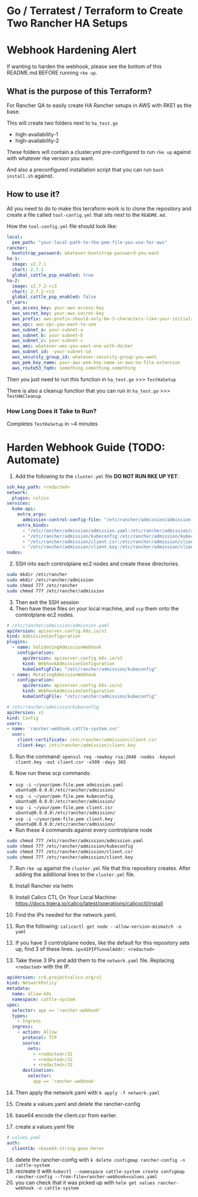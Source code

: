 # Go / Terratest / Terraform to Create Two Rancher HA Setups

# Webhook Hardening Alert

If wanting to harden the webhook, please see the bottom of this README.md BEFORE running `rke up`.

## What is the purpose of this Terraform?

For Rancher QA to easily create HA Rancher setups in AWS with RKE1 as the base. 

This will create two folders next to `ha_test.go`

- high-availability-1
- high-availability-2

These folders will contain a cluster.yml pre-configured to run `rke up` against with whatever rke version you want.

And also a preconfigured installation script that you can run `bash install.sh` against.

## How to use it?

All you need to do to make this terraform work is to clone the repository and create a file called `tool-config.yml` that sits next to the `README.md`. 

How the `tool-config.yml` file should look like:

```yaml
local:
  pem_path: "your-local-path-to-the-pem-file-you-use-for-aws"
rancher:
  bootstrap_password: whatever-bootstrap-password-you-want
ha-1:
  image: v2.7.1
  chart: 2.7.1
  global_cattle_psp_enabled: true
ha-2:
  image: v2.7.2-rc3
  chart: 2.7.2-rc3
  global_cattle_psp_enabled: false
tf_vars:
  aws_access_key: your-aws-access-key
  aws_secret_key: your-aws-secret-key
  aws_prefix: aws-prefix-should-only-be-3-characters-like-your-initials
  aws_vpc: aws-vpc-you-want-to-use
  aws_subnet_a: your-subnet-a
  aws_subnet_b: your-subnet-b
  aws_subnet_c: your-subnet-c
  aws_ami: whatever-ami-you-want-one-with-docker
  aws_subnet_id: -your-subnet-id
  aws_security_group_id: whatever-security-group-you-want
  aws_pem_key_name: your-aws-pem-key-name-in-aws-no-file-extension
  aws_route53_fqdn: something.something.something
```

Then you just need to run this function in `ha_test.go` >>> `TestHaSetup`

There is also a cleanup function that you can run in `ha_test.go` >>> `TestHACleanup`

### How Long Does it Take to Run?

Completes `TestHaSetup` in ~4 minutes

# Harden Webhook Guide (TODO: Automate)

1. Add the following to the `cluster.yml` file **DO NOT RUN RKE UP YET**:

  ```yaml
  ssh_key_path: <redacted>
  network:
    plugin: calico
  services:
    kube-api:
      extra_args:
        admission-control-config-file: "/etc/rancher/admission/admission.yaml"
      extra_binds:
        - "/etc/rancher/admission/admission.yaml:/etc/rancher/admission/admission.yaml"
        - "/etc/rancher/admission/kubeconfig:/etc/rancher/admission/kubeconfig"
        - "/etc/rancher/admission/client.csr:/etc/rancher/admission/client.csr"
        - "/etc/rancher/admission/client.key:/etc/rancher/admission/client.key"
  nodes:
  ```

2. SSH into each controlplane ec2 nodes and create these directories.

```sh
sudo mkdir /etc/rancher
sudo mkdir /etc/rancher/admission
sudo chmod 777 /etc/rancher
sudo chmod 777 /etc/rancher/admission
```

3. Then exit the SSH session
4. Then have these files on your local machine, and `scp` them onto the controlplane ec2 nodes.

  ```yaml
  # /etc/rancher/admission/admission.yaml
  apiVersion: apiserver.config.k8s.io/v1
  kind: AdmissionConfiguration
  plugins:
    - name: ValidatingAdmissionWebhook
      configuration:
        apiVersion: apiserver.config.k8s.io/v1
        kind: WebhookAdmissionConfiguration
        kubeConfigFile: "/etc/rancher/admission/kubeconfig"
    - name: MutatingAdmissionWebhook
      configuration:
        apiVersion: apiserver.config.k8s.io/v1
        kind: WebhookAdmissionConfiguration
        kubeConfigFile: "/etc/rancher/admission/kubeconfig"
  ```

  ```yaml
  # /etc/rancher/admission/kubeconfig
  apiVersion: v1
  kind: Config
  users:
  - name: 'rancher-webhook.cattle-system.svc'
    user:
      client-certificate: /etc/rancher/admission/client.csr
      client-key: /etc/rancher/admission/client.key
  ```

5. Run the command: `openssl req -newkey rsa:2048 -nodes -keyout client.key -out client.csr -x509 -days 365`


6. Now run these scp commands:
  - `scp -i ~/your/pem-file.pem admission.yaml ubuntu@0.0.0.0:/etc/rancher/admission/`
  - `scp -i ~/your/pem-file.pem kubeconfig ubuntu@0.0.0.0:/etc/rancher/admission/`
  - `scp -i ~/your/pem-file.pem client.csr ubuntu@0.0.0.0:/etc/rancher/admission/`
  - `scp -i ~/your/pem-file.pem client.key ubuntu@0.0.0.0:/etc/rancher/admission/`
  - Run these 4 commands against every controlplane node

```sh
sudo chmod 777 /etc/rancher/admission/admission.yaml
sudo chmod 777 /etc/rancher/admission/kubeconfig
sudo chmod 777 /etc/rancher/admission/client.csr
sudo chmod 777 /etc/rancher/admission/client.key
```

7. Run `rke up` against the `cluster.yml` file that this repository creates. After adding the additional lines to the `cluster.yml` file.

8. Install Rancher via helm

9. Install Calico CTL On Your Local Machine: https://docs.tigera.io/calico/latest/operations/calicoctl/install

10. Find the IPs needed for the network.yaml.

11. Run the following: `calicoctl get node --allow-version-mismatch -o yaml`

12. If you have 3 controlplane nodes, like the default for this repository sets up, find 3 of these lines. `ipv4IPIPTunnelAddr: <redacted>`

13. Take these 3 IPs and add them to the `network.yaml` file. Replacing `<redacted>` with the IP.

```yaml
apiVersion: crd.projectcalico.org/v1
kind: NetworkPolicy
metadata:
  name: allow-k8s
  namespace: cattle-system
spec:
  selector: app == 'rancher-webhook'
  types:
    - Ingress
  ingress:
    - action: Allow
      protocol: TCP
      source:
        nets:
          - <redacted>/32
          - <redacted>/32
          - <redacted>/32
      destination:
        selector:
          app == 'rancher-webhook'
```

14.  Then apply the network.yaml with `k apply -f network.yaml`

15. Create a values.yaml and delete the rancher-config

16.  base64 encode the client.csr from earlier.

17. create a values.yaml file

```yaml
# values.yaml
auth:
  clientCA: <base64-string-goes-here>
```

18. delete the rancher-config with `k delete configmap rancher-config -n cattle-system`
19. recreate it with `kubectl --namespace cattle-system create configmap rancher-config --from-file=rancher-webhook=values.yaml`
20. you can check that it was picked up with `helm get values rancher-webhook -n cattle-system`